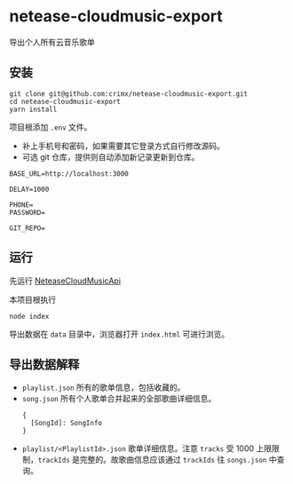 # netease-cloudmusic-export
导出个人所有云音乐歌单

## 安装

```
git clone git@github.com:crimx/netease-cloudmusic-export.git
cd netease-cloudmusic-export
yarn install
```

项目根添加 `.env` 文件。

- 补上手机号和密码，如果需要其它登录方式自行修改源码。
- 可选 git 仓库，提供则自动添加新记录更新到仓库。

```
BASE_URL=http://localhost:3000

DELAY=1000

PHONE=
PASSWORD=

GIT_REPO=

```

## 运行

先运行 [NeteaseCloudMusicApi](https://github.com/Binaryify/NeteaseCloudMusicApi)

本项目根执行

```
node index
```

导出数据在 `data` 目录中，浏览器打开 `index.html` 可进行浏览。

## 导出数据解释

- `playlist.json` 所有的歌单信息，包括收藏的。
- `song.json` 所有个人歌单合并起来的全部歌曲详细信息。
  ```
  {
    [SongId]: SongInfo
  }
  ```
- `playlist/<PlaylistId>.json` 歌单详细信息。注意 `tracks` 受 1000 上限限制，`trackIds` 是完整的。故歌曲信息应该通过 `trackIds` 往 `songs.json` 中查询。
